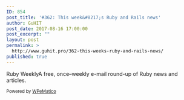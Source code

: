 ```yaml
---
ID: 854
post_title: '#362: This week&#8217;s Ruby and Rails news'
author: GuHIT
post_date: 2017-08-16 17:00:00
post_excerpt: ""
layout: post
permalink: >
  http://www.guhit.pro/362-this-weeks-ruby-and-rails-news/
published: true
---
```

Ruby WeeklyA free, once&ndash;weekly e-mail round-up of Ruby news and articles.<p class="wpematico_credit"><small>Powered by <a href="http://www.wpematico.com" target="_blank">WPeMatico</a></small></p>